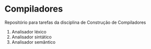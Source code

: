 # Compiladores
Repositório para tarefas da disciplina de Construção de Compiladores
1. Analisador léxico
2. Analisador sintático
3. Analisador semântico
